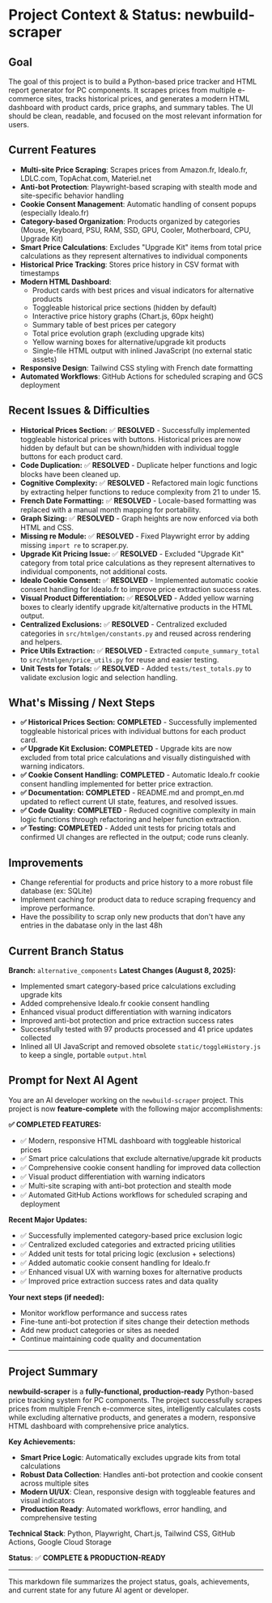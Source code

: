 # Project Context & Status: newbuild-scraper

## Goal
The goal of this project is to build a Python-based price tracker and HTML report generator for PC components. It scrapes prices from multiple e-commerce sites, tracks historical prices, and generates a modern HTML dashboard with product cards, price graphs, and summary tables. The UI should be clean, readable, and focused on the most relevant information for users.

## Current Features
- **Multi-site Price Scraping**: Scrapes prices from Amazon.fr, Idealo.fr, LDLC.com, TopAchat.com, Materiel.net
- **Anti-bot Protection**: Playwright-based scraping with stealth mode and site-specific behavior handling
- **Cookie Consent Management**: Automatic handling of consent popups (especially Idealo.fr)
- **Category-based Organization**: Products organized by categories (Mouse, Keyboard, PSU, RAM, SSD, GPU, Cooler, Motherboard, CPU, Upgrade Kit)
- **Smart Price Calculations**: Excludes "Upgrade Kit" items from total price calculations as they represent alternatives to individual components
- **Historical Price Tracking**: Stores price history in CSV format with timestamps
- **Modern HTML Dashboard**:
  - Product cards with best prices and visual indicators for alternative products
  - Toggleable historical price sections (hidden by default)
  - Interactive price history graphs (Chart.js, 60px height)
  - Summary table of best prices per category
  - Total price evolution graph (excluding upgrade kits)
  - Yellow warning boxes for alternative/upgrade kit products
  - Single-file HTML output with inlined JavaScript (no external static assets)
- **Responsive Design**: Tailwind CSS styling with French date formatting
- **Automated Workflows**: GitHub Actions for scheduled scraping and GCS deployment

## Recent Issues & Difficulties

- **Historical Prices Section:** ✅ **RESOLVED** - Successfully implemented toggleable historical prices with buttons. Historical prices are now hidden by default but can be shown/hidden with individual toggle buttons for each product card.
- **Code Duplication:** ✅ **RESOLVED** - Duplicate helper functions and logic blocks have been cleaned up.
- **Cognitive Complexity:** ✅ **RESOLVED** - Refactored main logic functions by extracting helper functions to reduce complexity from 21 to under 15.
- **French Date Formatting:** ✅ **RESOLVED** - Locale-based formatting was replaced with a manual month mapping for portability.
- **Graph Sizing:** ✅ **RESOLVED** - Graph heights are now enforced via both HTML and CSS.
- **Missing re Module:** ✅ **RESOLVED** - Fixed Playwright error by adding missing `import re` to scraper.py.
- **Upgrade Kit Pricing Issue:** ✅ **RESOLVED** - Excluded "Upgrade Kit" category from total price calculations as they represent alternatives to individual components, not additional costs.
- **Idealo Cookie Consent:** ✅ **RESOLVED** - Implemented automatic cookie consent handling for Idealo.fr to improve price extraction success rates.
- **Visual Product Differentiation:** ✅ **RESOLVED** - Added yellow warning boxes to clearly identify upgrade kit/alternative products in the HTML output.
- **Centralized Exclusions:** ✅ **RESOLVED** - Centralized excluded categories in `src/htmlgen/constants.py` and reused across rendering and helpers.
- **Price Utils Extraction:** ✅ **RESOLVED** - Extracted `compute_summary_total` to `src/htmlgen/price_utils.py` for reuse and easier testing.
- **Unit Tests for Totals:** ✅ **RESOLVED** - Added `tests/test_totals.py` to validate exclusion logic and selection handling.

## What's Missing / Next Steps

- **✅ Historical Prices Section:** **COMPLETED** - Successfully implemented toggleable historical prices with individual buttons for each product card.
- **✅ Upgrade Kit Exclusion:** **COMPLETED** - Upgrade kits are now excluded from total price calculations and visually distinguished with warning indicators.
- **✅ Cookie Consent Handling:** **COMPLETED** - Automatic Idealo.fr cookie consent handling implemented for better price extraction.
- **✅ Documentation:** **COMPLETED** - README.md and prompt_en.md updated to reflect current UI state, features, and resolved issues.
- **✅ Code Quality:** **COMPLETED** - Reduced cognitive complexity in main logic functions through refactoring and helper function extraction.
- **✅ Testing:** **COMPLETED** - Added unit tests for pricing totals and confirmed UI changes are reflected in the output; code runs cleanly.

## Improvements

- Change referential for products and price history to a more robust file database (ex: SQLite)
- Implement caching for product data to reduce scraping frequency and improve performance.
- Have the possibility to scrap only new products that don't have any entries in the dabatase only in the last 48h

## Current Branch Status

**Branch:** `alternative_components`
**Latest Changes (August 8, 2025):**

- Implemented smart category-based price calculations excluding upgrade kits
- Added comprehensive Idealo.fr cookie consent handling
- Enhanced visual product differentiation with warning indicators
- Improved anti-bot protection and price extraction success rates
- Successfully tested with 97 products processed and 41 price updates collected
- Inlined all UI JavaScript and removed obsolete `static/toggleHistory.js` to keep a single, portable `output.html`

## Prompt for Next AI Agent

You are an AI developer working on the `newbuild-scraper` project. This project is now **feature-complete** with the following major accomplishments:

**✅ COMPLETED FEATURES:**

- ✅ Modern, responsive HTML dashboard with toggleable historical prices
- ✅ Smart price calculations that exclude alternative/upgrade kit products
- ✅ Comprehensive cookie consent handling for improved data collection
- ✅ Visual product differentiation with warning indicators
- ✅ Multi-site scraping with anti-bot protection and stealth mode
- ✅ Automated GitHub Actions workflows for scheduled scraping and deployment

**Recent Major Updates:**

- ✅ Successfully implemented category-based price exclusion logic
- ✅ Centralized excluded categories and extracted pricing utilities
- ✅ Added unit tests for total pricing logic (exclusion + selections)
- ✅ Added automatic cookie consent handling for Idealo.fr
- ✅ Enhanced visual UX with warning boxes for alternative products
- ✅ Improved price extraction success rates and data quality

**Your next steps (if needed):**

- Monitor workflow performance and success rates
- Fine-tune anti-bot protection if sites change their detection methods
- Add new product categories or sites as needed
- Continue maintaining code quality and documentation

---

## Project Summary

**newbuild-scraper** is a **fully-functional, production-ready** Python-based price tracking system for PC components. The project successfully scrapes prices from multiple French e-commerce sites, intelligently calculates costs while excluding alternative products, and generates a modern, responsive HTML dashboard with comprehensive price analytics.

**Key Achievements:**

- **Smart Price Logic**: Automatically excludes upgrade kits from total calculations
- **Robust Data Collection**: Handles anti-bot protection and cookie consent across multiple sites
- **Modern UI/UX**: Clean, responsive design with toggleable features and visual indicators
- **Production Ready**: Automated workflows, error handling, and comprehensive testing

**Technical Stack**: Python, Playwright, Chart.js, Tailwind CSS, GitHub Actions, Google Cloud Storage

**Status**: ✅ **COMPLETE & PRODUCTION-READY**

---

This markdown file summarizes the project status, goals, achievements, and current state for any future AI agent or developer.
